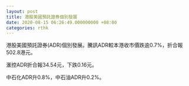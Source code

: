 ```yaml
---
layout: post
title: 港股美國預託證券個別發展
date: 2020-08-15 06:26:49.000000000 +08:00
categories: rthk
---
```


港股美國預託證券(ADR)個別發展。騰訊ADR較本港收市價跌逾0.7%，折合報502.8港元。

滙控ADR折合報34.54元，下跌0.16元。

中石化ADR升0.8%，中石油ADR升0.2%。
